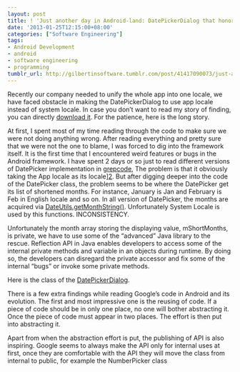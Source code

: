 ```yaml
---
layout: post
title: ! 'Just another day in Android-land: DatePickerDialog that honor the app locale'
date: '2013-01-25T12:15:00+08:00'
categories: ["Software Engineering"]
tags:
- Android Development
- android
- software engineering
- programming
tumblr_url: http://gilbertinsoftware.tumblr.com/post/41417090073/just-another-day-in-android-land-datepickerdialog-that
---
```

Recently our company needed to unify the whole app into one locale, we have faced obstacle in making the DatePickerDialog to use app locale instead of system locale. In case you don’t want to read my story of finding, you can directly [download it](https://gist.github.com/4631571). For the patience, here is the long story.

At first, I spent most of my time reading through the code to make sure we were not doing anything wrong. After reading everything and pretty sure that we were not the one to blame, I was forced to dig into the framework itself. It is the first time that I encountered weird features or bugs in the Android framework. I have spent 2 days or so just to read different versions of DatePicker implementation in [grepcode][1], The problem is that it obviously taking the App locale as its locale][2]. But after digging deeper into the code of the DatePicker class, the problem seems to be where the DatePicker get its list of shortened months. For instance, January is Jan and February is Feb in English locale and so on. In all version of DatePicker, the months are acquired via [DateUtils.getMonthString()][3]. Unfortunately System Locale is used by this functions. INCONSISTENCY.

Unfortunately the month array storing the displaying value, mShortMonths, is private, we have to use some of the “advanced” Java library to the rescue. Reflection API in Java enables developers to access some of the internal private methods and variable in an objects during runtime. By doing so, the developers can disregard the private accessor and fix some of the internal “bugs” or invoke some private methods.

Here is the class of the [DatePickerDialog](https://gist.github.com/4631571).

There is a few extra findings while reading Google’s code in Android and its evolution. The first and most impressive one is the reusing of code. If a piece of code should be in only one place, no one will bother abstracting it. Once the piece of code must appear in two places. The effort is then put into abstracting it.

Apart from when the abstraction effort is put, the publishing of API is also inspiring. Google seems to always make the API only for internal uses at first, once they are comfortable with the API they will move the class from internal to public, for example the NumberPicker class

[1]: http://grepcode.com/file/repository.grepcode.com/java/ext/com.google.android/android/4.1.1_r1/android/widget/DatePicker.java/

[2]: http://grepcode.com/file/repository.grepcode.com/java/ext/com.google.android/android/4.1.1_r1/android/widget/DatePicker.java/#152

[3]: http://grepcode.com/file/repository.grepcode.com/java/ext/com.google.android/android/4.1.1_r1/android/text/format/DateUtils.java#DateUtils.getMonthString%28int%2Cint%29

[4]: http://grepcode.com/file/repository.grepcode.com/java/ext/com.google.android/android/4.1.1_r1/android/widget/NumberPicker.java#NumberPicker
